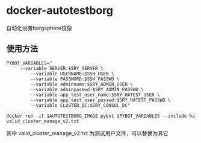 # docker-autotestborg
自动化设置borgsphere镜像

## 使用方法

```
PYBOT_VARIABLES="
	 --variable SERVER:$SRY_SERVER \
         --variable USERNAME:$SSH_USER \
         --variable PASSWORD:$SSH_PASSWD \
         --variable adminname:$SRY_ADMIN_USER \
         --variable adminpasswd:$SRY_ADMIN_PASSWD \
         --variable app_test_user_name:$SRY_HATEST_USER \
         --variable app_test_user_passwd:$SRY_HATEST_PASSWD \
         --variable CLUSTER_DC:$SRY_CONSUL_DC"

docker run -it $AUTOTESTBORG_IMAGE pybot $PYBOT_VARIABLES --include ha valid_cluster_manage_v2.txt

```
其中 valid_cluster_manage_v2.txt 为测试用户文件，可以替换为其它



